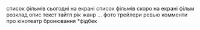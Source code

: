 список фільмів сьогодні на екрані
список фільмів скоро на екрані
фільм
    розклад
    опис
        текст
            тайтл
            рік
            жанр
            ...
        фото
        трейлери
    ревью
    комменти
про кінотеатр
бронювання
*фідбек
